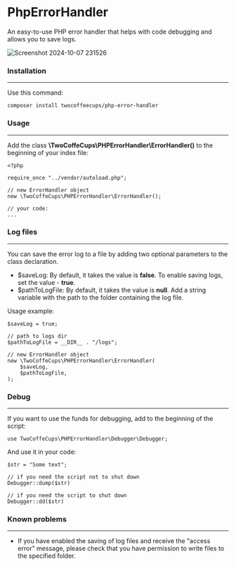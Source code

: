 # PhpErrorHandler

An easy-to-use PHP error handler that helps with code debugging and allows you to save logs.

![Screenshot 2024-10-07 231526](https://github.com/user-attachments/assets/c7888e1b-74e7-4ff7-b51e-614aea04cedc)

### Installation
<hr>

Use this command: 
```
composer install twocoffeecups/php-error-handler
```

### Usage
<hr>

Add the class <b>\TwoCoffeCups\PHPErrorHandler\ErrorHandler()</b> to the beginning of your index file:
```
<?php

require_once "../vendor/autoload.php";

// new ErrorHandler object
new \TwoCoffeCups\PHPErrorHandler\ErrorHandler();

// your code:
...
```

### Log files
<hr>

You can save the error log to a file by adding two optional parameters to the class declaration.

- $saveLog: By default, it takes the value is <b>false</b>. To enable saving logs, set the value - <b>true</b>.
- $pathToLogFile: By default, it takes the value is <b>null</b>. Add a string variable with the path to the folder containing the log file.

Usage example:
```
$saveLog = true;

// path to logs dir
$pathToLogFile = __DIR__ . "/logs";

// new ErrorHandler object
new \TwoCoffeCups\PHPErrorHandler\ErrorHandler(
    $saveLog,
    $pathToLogFile,
);
```

### Debug
<hr>

If you want to use the funds for debugging, add to the beginning of the script:
```
use TwoCoffeCups\PHPErrorHandler\Debugger\Debugger;
```

And use it in your code:
```
$str = "Some text";

// if you need the script not to shut down
Debugger::dump($str)

// if you need the script to shut down
Debugger::dd($str)
```

### Known problems
<hr>

- If you have enabled the saving of log files and receive the "access error" message, please check that you have permission to write files to the specified folder.